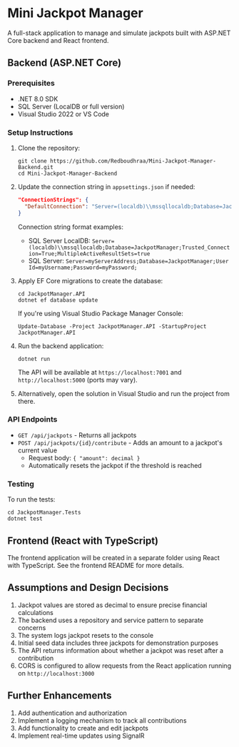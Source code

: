 # Mini Jackpot Manager

A full-stack application to manage and simulate jackpots built with ASP.NET Core backend and React frontend.

## Backend (ASP.NET Core)

### Prerequisites

- .NET 8.0 SDK
- SQL Server (LocalDB or full version)
- Visual Studio 2022 or VS Code

### Setup Instructions

1. Clone the repository:
   ```
   git clone https://github.com/Redboudhraa/Mini-Jackpot-Manager-Backend.git
   cd Mini-Jackpot-Manager-Backend
   ```

2. Update the connection string in `appsettings.json` if needed:
   ```json
   "ConnectionStrings": {
     "DefaultConnection": "Server=(localdb)\\mssqllocaldb;Database=JackpotManager;Trusted_Connection=True;MultipleActiveResultSets=true"
   }
   ```

   Connection string format examples:
   - SQL Server LocalDB: `Server=(localdb)\\mssqllocaldb;Database=JackpotManager;Trusted_Connection=True;MultipleActiveResultSets=true`
   - SQL Server: `Server=myServerAddress;Database=JackpotManager;User Id=myUsername;Password=myPassword;`

3. Apply EF Core migrations to create the database:
   ```
   cd JackpotManager.API
   dotnet ef database update
   ```

   If you're using Visual Studio Package Manager Console:
   ```
   Update-Database -Project JackpotManager.API -StartupProject JackpotManager.API
   ```

4. Run the backend application:
   ```
   dotnet run
   ```
   
   The API will be available at `https://localhost:7001` and `http://localhost:5000` (ports may vary).

5. Alternatively, open the solution in Visual Studio and run the project from there.

### API Endpoints

- `GET /api/jackpots` - Returns all jackpots
- `POST /api/jackpots/{id}/contribute` - Adds an amount to a jackpot's current value
  - Request body: `{ "amount": decimal }`
  - Automatically resets the jackpot if the threshold is reached

### Testing

To run the tests:
```
cd JackpotManager.Tests
dotnet test
```

## Frontend (React with TypeScript)

The frontend application will be created in a separate folder using React with TypeScript. See the frontend README for more details.

## Assumptions and Design Decisions

1. Jackpot values are stored as decimal to ensure precise financial calculations
2. The backend uses a repository and service pattern to separate concerns
3. The system logs jackpot resets to the console
4. Initial seed data includes three jackpots for demonstration purposes
5. The API returns information about whether a jackpot was reset after a contribution
6. CORS is configured to allow requests from the React application running on `http://localhost:3000`

## Further Enhancements

1. Add authentication and authorization
2. Implement a logging mechanism to track all contributions
3. Add functionality to create and edit jackpots
4. Implement real-time updates using SignalR
